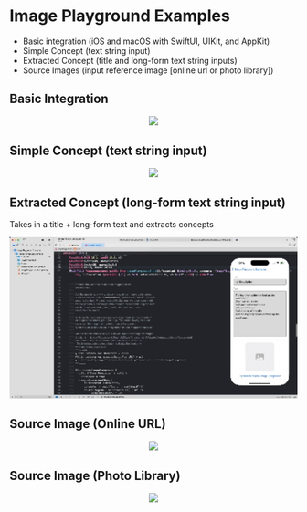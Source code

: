 # Image Playground Examples

- Basic integration (iOS and macOS with SwiftUI, UIKit, and AppKit)
- Simple Concept (text string input)
- Extracted Concept (title and long-form text string inputs)
- Source Images (input reference image [online url or photo library])

## Basic Integration

<p align="center">
<kbd>
    <img src="MediaFiles/basic_integration.gif" width="640">
</kbd>
</p>

## Simple Concept (text string input)

<p align="center">
<kbd>
    <img src="MediaFiles/simple_concept.gif" width="640">
</kbd>
</p>

## Extracted Concept (long-form text string input)

Takes in a title + long-form text and extracts concepts

<p align="center">
<kbd>
    <img src="MediaFiles/extracted_concept.gif" width="640">
</kbd>
</p>

## Source Image (Online URL)

<p align="center">
<kbd>
    <img src="MediaFiles/online_url_source.gif" width="640">
</kbd>
</p>

## Source Image (Photo Library)

<p align="center">
<kbd>
    <img src="MediaFiles/photo_library_source.gif" width="640">
</kbd>
</p>




